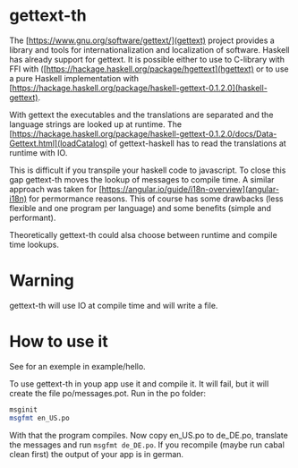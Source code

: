 # gettext-th

The [https://www.gnu.org/software/gettext/](gettext) project provides a library and tools for internationalization and localization of software. Haskell has already support for gettext. It is possible either to use to C-library with FFI with ([https://hackage.haskell.org/package/hgettext](hgettext) or to use a pure Haskell implementation with [https://hackage.haskell.org/package/haskell-gettext-0.1.2.0](haskell-gettext).

With gettext the executables and the translations are separated and the language strings are looked up at runtime. The [https://hackage.haskell.org/package/haskell-gettext-0.1.2.0/docs/Data-Gettext.html](loadCatalog) of gettext-haskell has to read the translations at runtime with IO.

This is difficult if you transpile your haskell code to javascript. To close this gap gettext-th moves the lookup of messages to compile time. A similar approach was taken for [https://angular.io/guide/i18n-overview](angular-i18n) for permormance reasons.
This of course has some drawbacks (less flexible and one program per language) and some benefits (simple and performant).

Theoretically gettext-th could alsa choose between runtime and compile time lookups.

# Warning

gettext-th will use IO at compile time and will write a file.

# How to use it

See for an exemple in example/hello.

To use gettext-th in youp app use it and compile it. It will fail, but it will create the file po/messages.pot.
Run in the po folder:

```sh
msginit
msgfmt en_US.po
```

With that the program compiles.
Now copy en_US.po to de_DE.po, translate the messages and run `msgfmt de_DE.po`.
If you recompile (maybe run cabal clean first) the output of your app is in german.


